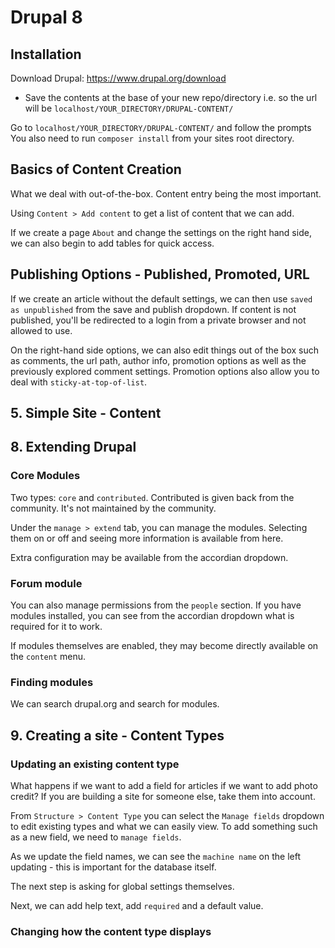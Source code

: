# Drupal 8

## Installation

Download Drupal: https://www.drupal.org/download

- Save the contents at the base of your new repo/directory i.e. so the url will be `localhost/YOUR_DIRECTORY/DRUPAL-CONTENT/`

Go to `localhost/YOUR_DIRECTORY/DRUPAL-CONTENT/` and follow the prompts
You also need to run `composer install` from your sites root directory.

## Basics of Content Creation

What we deal with out-of-the-box. Content entry being the most important.

Using `Content > Add content` to get a list of content that we can add.

If we create a page `About` and change the settings on the right hand side, we can also begin to add tables for quick access.

## Publishing Options - Published, Promoted, URL

If we create an article without the default settings, we can then use `saved as unpublished` from the save and publish dropdown. If content is not published, you'll be redirected to a login from a private browser and not allowed to use.

On the right-hand side options, we can also edit things out of the box such as comments, the url path, author info, promotion options as well as the previously explored comment settings. Promotion options also allow you to deal with `sticky-at-top-of-list`.

## 5. Simple Site - Content

## 8. Extending Drupal

### Core Modules

Two types: `core` and `contributed`. Contributed is given back from the community. It's not maintained by the community.

Under the `manage > extend` tab, you can manage the modules. Selecting them on or off and seeing more information is available from here.

Extra configuration may be available from the accordian dropdown.

### Forum module

You can also manage permissions from the `people` section. If you have modules installed, you can see from the accordian dropdown what is required for it to work.

If modules themselves are enabled, they may become directly available on the `content` menu.

### Finding modules

We can search drupal.org and search for modules.

## 9. Creating a site - Content Types

### Updating an existing content type

What happens if we want to add a field for articles if we want to add photo credit? If you are building a site for someone else, take them into account.

From `Structure > Content Type` you can select the `Manage fields` dropdown to edit existing types and what we can easily view. To add something such as a new field, we need to `manage fields`.

As we update the field names, we can see the `machine name` on the left updating - this is important for the database itself.

The next step is asking for global settings themselves.

Next, we can add help text, add `required` and a default value.

### Changing how the content type displays
